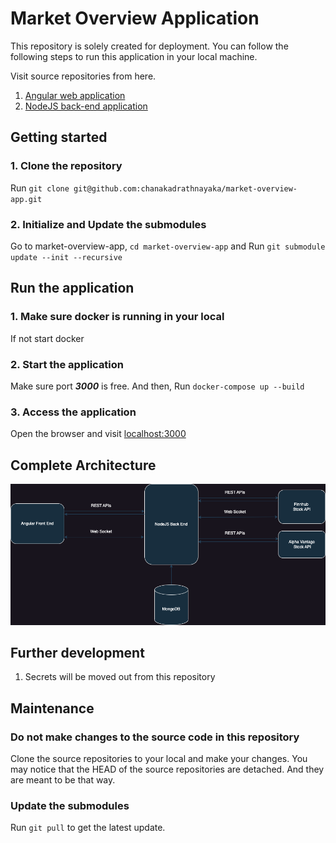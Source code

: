 # Market Overview Application

This repository is solely created for deployment. You can follow the following steps to 
run this application in your local machine.

Visit source repositories from here.
1. [Angular web application](https://github.com/chanakadrathnayaka/market-overview-web)
2. [NodeJS back-end application](https://github.com/chanakadrathnayaka/market-overview)

## Getting started
### 1. Clone the repository
Run `git clone git@github.com:chanakadrathnayaka/market-overview-app.git`

### 2. Initialize and Update the submodules
Go to market-overview-app, `cd market-overview-app` and
Run `git submodule update --init --recursive`

## Run the application
### 1. Make sure docker is running in your local
If not start docker

### 2. Start the application
Make sure port **_3000_** is free. And then, Run `docker-compose up --build`

### 3. Access the application
Open the browser and visit [localhost:3000](http://localhost:3000/)

## Complete Architecture
![MarketOverview.drawio.png](resources/MarketOverview.drawio.png)
## Further development
1. Secrets will be moved out from this repository

## Maintenance
### Do not make changes to the source code in this repository
Clone the source repositories to your local and make your changes. 
You may notice that the HEAD of the source repositories are detached. 
And they are meant to be that way.
### Update the submodules
Run `git pull` to get the latest update.

[//]: # (Maintainers: Run `git submodule update --remote` to keep the submodules up to date in this repository.)
